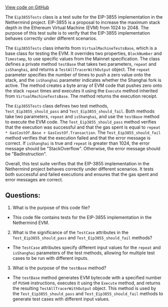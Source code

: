 [View code on GitHub](https://github.com/nethermindeth/nethermind/Nethermind.Evm.Test/Eip3588Tests.cs)

The `Eip3855Tests` class is a test suite for the EIP-3855 implementation in the Nethermind project. EIP-3855 is a proposal to increase the maximum stack depth in the Ethereum Virtual Machine (EVM) from 1024 to 2048. The purpose of this test suite is to verify that the EIP-3855 implementation behaves correctly under different scenarios.

The `Eip3855Tests` class inherits from `VirtualMachineTestsBase`, which is a base class for testing the EVM. It overrides two properties, `BlockNumber` and `Timestamp`, to use specific values from the Mainnet specification. The class defines a private method `testBase` that takes two parameters, `repeat` and `isShanghai`, and returns a `TestAllTracerWithOutput` object. The `repeat` parameter specifies the number of times to push a zero value onto the stack, and the `isShanghai` parameter indicates whether the Shanghai fork is active. The method creates a byte array of EVM code that pushes zero onto the stack `repeat` times and executes it using the `Execute` method inherited from `VirtualMachineTestsBase`. The method returns the execution receipt.

The `Eip3855Tests` class defines two test methods, `Test_Eip3855_should_pass` and `Test_Eip3855_should_fail`. Both methods take two parameters, `repeat` and `isShanghai`, and use the `testBase` method to execute the EVM code. The `Test_Eip3855_should_pass` method verifies that the execution was successful and that the gas spent is equal to `repeat * GasCostOf.Base + GasCostOf.Transaction`. The `Test_Eip3855_should_fail` method verifies that the execution failed and that the error message is correct. If `isShanghai` is true and `repeat` is greater than 1024, the error message should be "StackOverflow". Otherwise, the error message should be "BadInstruction".

Overall, this test suite verifies that the EIP-3855 implementation in the Nethermind project behaves correctly under different scenarios. It tests both successful and failed executions and ensures that the gas spent and error messages are correct.
## Questions: 
 1. What is the purpose of this code file?
- This code file contains tests for the EIP-3855 implementation in the Nethermind EVM.

2. What is the significance of the `TestCase` attributes in the `Test_Eip3855_should_pass` and `Test_Eip3855_should_fail` methods?
- The `TestCase` attributes specify different input values for the `repeat` and `isShanghai` parameters of the test methods, allowing for multiple test cases to be run with different inputs.

3. What is the purpose of the `testBase` method?
- The `testBase` method generates EVM bytecode with a specified number of `PUSH0` instructions, executes it using the `Execute` method, and returns the resulting `TestAllTracerWithOutput` object. This method is used by the `Test_Eip3855_should_pass` and `Test_Eip3855_should_fail` methods to generate test cases with different input values.